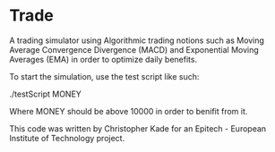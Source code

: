 # Trade
A trading simulator using Algorithmic trading notions such as Moving Average Convergence Divergence (MACD) and Exponential Moving Averages (EMA) in order to optimize daily benefits.

To start the simulation, use the test script like such:

./testScript MONEY

Where MONEY should be above 10000 in order to benifit from it.

This code was written by Christopher Kade for an Epitech - European Institute of Technology project.
